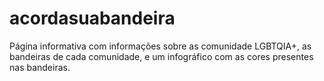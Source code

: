 # acordasuabandeira
Página informativa com informações sobre as comunidade LGBTQIA+, as bandeiras de cada comunidade, e um infográfico com as cores presentes nas bandeiras.
